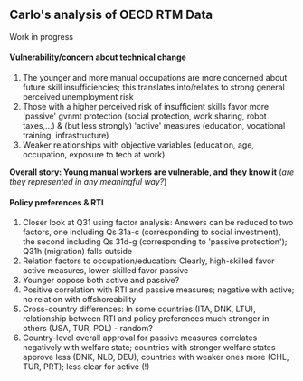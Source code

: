 ## Carlo's analysis of OECD RTM Data

Work in progress

#### Vulnerability/concern about technical change
1. The younger and more manual occupations are more concerned about future skill insufficiencies; this translates into/relates to strong general perceived unemployment risk
2. Those with a higher perceived risk of insufficient skills favor more 'passive' gvnmt protection (social protection, work sharing, robot taxes,...) & (but less strongly) 'active' measures (education, vocational training, infrastructure)
3. Weaker relationships with objective variables (education, age, occupation, exposure to tech at work)

**Overall story: Young manual workers are vulnerable, and they know it** (_are they represented in any meaningful way?_)

#### Policy preferences & RTI
1. Closer look at Q31 using factor analysis: Answers can be reduced to two factors, one including Qs 31a-c (corresponding to social investment), the second including Qs 31d-g (corresponding to 'passive protection'); Q31h (migration) falls outside
2. Relation factors to occupation/education: Clearly, high-skilled favor active measures, lower-skilled favor passive
3. Younger oppose both active and passive?
4. Positive correlation with RTI and passive measures; negative with active; no relation with offshoreability
5. Cross-country differences: In some countries (ITA, DNK, LTU), relationship between RTI and policy preferences much stronger in others (USA, TUR, POL) - random?
6. Country-level overall approval for passive measures correlates negatively with welfare state; countries with stronger welfare states approve less (DNK, NLD, DEU), countries with weaker ones more (CHL, TUR, PRT); less clear for active (!)
